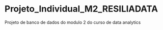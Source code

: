 # Projeto_Individual_M2_RESILIADATA
Projeto de banco de dados do modulo 2 do curso de data analytics
